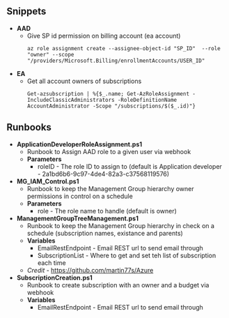 ## Snippets
* **AAD**
  * Give SP id permission on billing account (ea account)
    ```
    az role assignment create --assignee-object-id "SP_ID"  --role "owner" --scope "/providers/Microsoft.Billing/enrollmentAccounts/USER_ID"
    ```
* **EA**
  * Get all account owners of subscriptions
    ```
    Get-azsubscription | %{$_.name; Get-AzRoleAssignment -IncludeClassicAdministrators -RoleDefinitionName  AccountAdministrator -Scope "/subscriptions/$($_.id)"}
    ```
## Runbooks
* **ApplicationDeveloperRoleAssignment.ps1**
  * Runbook to Assign AAD role to a given user via webhook
  * **Parameters**
    * roleID - The role ID to assign to (default is Application developer - 2a1bd6b6-9c97-4de4-82a3-c37568119576)
* **MG_IAM_Control.ps1**
  * Runbook to keep the Management Group hierarchy owner permissions in control on a schedule
  * **Parameters**
    * role - The role name to handle (default is owner)
* **ManagementGroupTreeManagement.ps1**
  * Runbook to keep the Management Group hierarchy in check on a schedule (subscription names, existance and parents) 
  * **Variables**
    * EmailRestEndpoint - Email REST url to send email through
    * SubscriptionList - Where to get and set teh list of subscription each time
  * _Credit_ - https://github.com/martin77s/Azure
* **SubscriptionCreation.ps1**
  * Runbook to create subscription with an owner and a budget via webhook
  * **Variables**
    * EmailRestEndpoint - Email REST url to send email through
